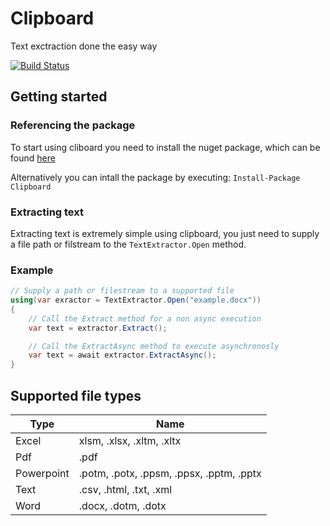 # Clipboard
Text exctraction done the easy way

[![Build Status](https://dev.azure.com/matthewhope396/Clipboard/_apis/build/status/clipboard-org.clipboard?branchName=master)](https://dev.azure.com/matthewhope396/Clipboard/_build/latest?definitionId=4&branchName=master)

## Getting started
### Referencing the package
To start using cliboard you need to install the nuget package, which can be found [here](https://www.nuget.org/packages/Clipboard/)

Alternatively you can intall the package by executing: `Install-Package Clipboard`

### Extracting text
Extracting text is extremely simple using clipboard, you just need to supply a file path or filstream to the `TextExtractor.Open` method.

### Example
```c#
// Supply a path or filestream to a supported file
using(var exractor = TextExtractor.Open("example.docx")) 
{
    // Call the Extract method for a non async execution
    var text = extractor.Extract();

    // Call the ExtractAsync method to execute asynchronosly
    var text = await extractor.ExtractAsync();
}
```

## Supported file types

| Type       | Name                                      |
|------------|-------------------------------------------|
| Excel      | xlsm, .xlsx, .xltm, .xltx                 |
| Pdf        | .pdf                                      |
| Powerpoint | .potm, .potx, .ppsm, .ppsx, .pptm, .pptx  |
| Text       | .csv, .html, .txt, .xml                   |
| Word       | .docx, .dotm, .dotx                       |
